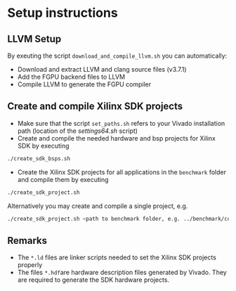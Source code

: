 # Setup instructions

## LLVM Setup

By exeuting the script `download_and_compile_llvm.sh` you can automatically:
+ Download and extract LLVM and clang source files (v3.7.1) 
+ Add the FGPU backend files to LLVM 
+ Compile LLVM to generate the FGPU compiler

## Create and compile Xilinx SDK projects
+ Make sure that the script `set_paths.sh` refers to your Vivado installation path (location of the *settings64.sh* script)
+ Create and compile the needed hardware and bsp projects for Xilinx SDK by executing
```sh
./create_sdk_bsps.sh
```
+ Create the Xilinx SDK projects for all applications in the `benchmark` folder and compile them by executing
```sh
./create_sdk_project.sh
```
Alternatively you may create and compile a single project, e.g.

```sh
./create_sdk_project.sh <path to benchmark folder, e.g. ../benchmark/copy>
```

## Remarks
+ The `*.ld` files are linker scripts needed to set the Xilinx SDK projects properly
+ The files `*.hdf`are hardware description files generated by Vivado.
They are required to generate the SDK hardware projects.
